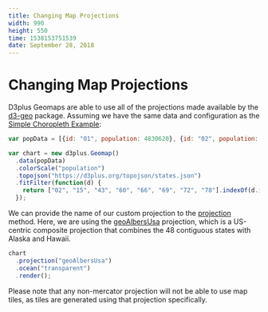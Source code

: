 ```yaml
---
title: Changing Map Projections
width: 990
height: 550
time: 1538153751539
date: September 28, 2018
---
```


[height]: 550

# Changing Map Projections

D3plus Geomaps are able to use all of the projections made available by the [d3-geo](https://github.com/d3/d3-geo#projections) package. Assuming we have the same data and configuration as the [Simple Choropleth Example](https://d3plus.org/examples/d3plus-geomap/getting-started/):

```js
var popData = [{id: "01", population: 4830620}, {id: "02", population: 733375}, {id: "04", population: 6641928}, {id: "05", population: 2958208}, {id: "06", population: 38421464}, {id: "08", population: 5278906}, {id: "09", population: 3593222}, {id: "10", population: 926454}, {id: "11", population: 647484}, {id: "12", population: 19645772}, {id: "13", population: 10006693}, {id: "15", population: 1406299}, {id: "16", population: 1616547}, {id: "17", population: 12873761}, {id: "18", population: 6568645}, {id: "19", population: 3093526}, {id: "20", population: 2892987}, {id: "21", population: 4397353}, {id: "22", population: 4625253}, {id: "23", population: 1329100}, {id: "24", population: 5930538}, {id: "25", population: 6705586}, {id: "26", population: 9900571}, {id: "27", population: 5419171}, {id: "28", population: 2988081}, {id: "29", population: 6045448}, {id: "30", population: 1014699}, {id: "31", population: 1869365}, {id: "32", population: 2798636}, {id: "33", population: 1324201}, {id: "34", population: 8904413}, {id: "35", population: 2084117}, {id: "36", population: 19673174}, {id: "37", population: 9845333}, {id: "38", population: 721640}, {id: "39", population: 11575977}, {id: "40", population: 3849733}, {id: "41", population: 3939233}, {id: "42", population: 12779559}, {id: "44", population: 1053661}, {id: "45", population: 4777576}, {id: "46", population: 843190}, {id: "47", population: 6499615}, {id: "48", population: 26538614}, {id: "49", population: 2903379}, {id: "50", population: 626604}, {id: "51", population: 8256630}, {id: "53", population: 6985464}, {id: "54", population: 1851420}, {id: "55", population: 5742117}, {id: "56", population: 579679}, {id: "72", population: 3583073}];

var chart = new d3plus.Geomap()
  .data(popData)
  .colorScale("population")
  .topojson("https://d3plus.org/topojson/states.json")
  .fitFilter(function(d) {
    return ["02", "15", "43", "60", "66", "69", "72", "78"].indexOf(d.id) < 0;
  });
```

We can provide the name of our custom projection to the [projection](http://d3plus.org/docs/#Geomap.projection) method. Here, we are using the [geoAlbersUsa](https://github.com/d3/d3-geo#geoAlbersUsa) projection, which is a US-centric composite projection that combines the 48 contiguous states with Alaska and Hawaii.

```js
chart
  .projection("geoAlbersUsa")
  .ocean("transparent")
  .render();
```

Please note that any non-mercator projection will not be able to use map tiles, as tiles are generated using that projection specifically.
